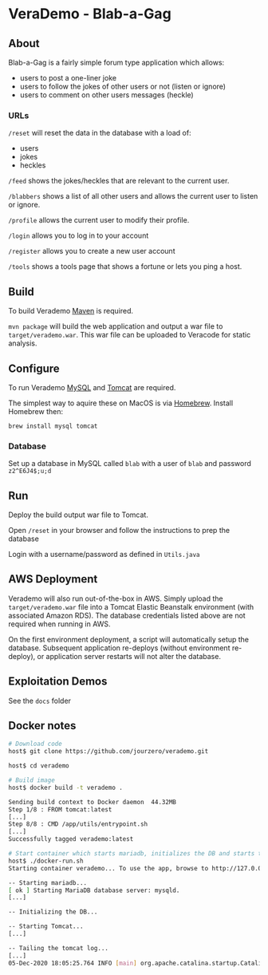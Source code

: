 # VeraDemo - Blab-a-Gag

## About

Blab-a-Gag is a fairly simple forum type application which allows:

-   users to post a one-liner joke
-   users to follow the jokes of other users or not (listen or ignore)
-   users to comment on other users messages (heckle)

### URLs

`/reset` will reset the data in the database with a load of:

-   users
-   jokes
-   heckles

`/feed` shows the jokes/heckles that are relevant to the current user.

`/blabbers` shows a list of all other users and allows the current user to listen or ignore.

`/profile` allows the current user to modify their profile.

`/login` allows you to log in to your account

`/register` allows you to create a new user account

`/tools` shows a tools page that shows a fortune or lets you ping a host.

## Build

To build Verademo [Maven](https://maven.apache.org) is required.

`mvn package` will build the web application and output a war file to `target/verademo.war`. This war file can be uploaded to Veracode for static analysis.

## Configure

To run Verademo [MySQL](https://www.mysql.com/) and [Tomcat](https://tomcat.apache.org/) are required.

The simplest way to aquire these on MacOS is via [Homebrew](http://brew.sh/). Install Homebrew then:

    brew install mysql tomcat

### Database

Set up a database in MySQL called `blab` with a user of `blab` and password `z2^E6J4$;u;d`

## Run

Deploy the build output war file to Tomcat.

Open `/reset` in your browser and follow the instructions to prep the database

Login with a username/password as defined in `Utils.java`

## AWS Deployment

Verademo will also run out-of-the-box in AWS. Simply upload the `target/verademo.war` file into a Tomcat Elastic Beanstalk environment (with associated Amazon RDS). The database credentials listed above are not required when running in AWS.

On the first environment deployment, a script will automatically setup the database. Subsequent application re-deploys (without environment re-deploy), or application server restarts will not alter the database.

## Exploitation Demos

See the `docs` folder

## Docker notes

```bash
# Download code
host$ git clone https://github.com/jourzero/verademo.git

host$ cd verademo

# Build image
host$ docker build -t verademo .

Sending build context to Docker daemon  44.32MB
Step 1/8 : FROM tomcat:latest
[...]
Step 8/8 : CMD /app/utils/entrypoint.sh
[...]
Successfully tagged verademo:latest

# Start container which starts mariadb, initializes the DB and starts tomcat
host$ ./docker-run.sh
Starting container verademo... To use the app, browse to http://127.0.0.1:4080/verademo

-- Starting mariadb...
[ ok ] Starting MariaDB database server: mysqld.
[...]

-- Initializing the DB...

-- Starting Tomcat...
[...]

-- Tailing the tomcat log...
[...]
05-Dec-2020 18:05:25.764 INFO [main] org.apache.catalina.startup.Catalina.start Server startup in [7249] milliseconds
```
